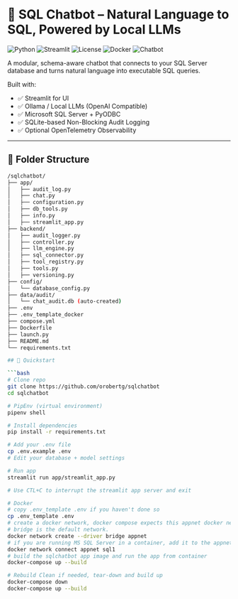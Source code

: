 # 🧠 SQL Chatbot – Natural Language to SQL, Powered by Local LLMs

![Python](https://img.shields.io/badge/python-3.10%2B-blue)
![Streamlit](https://img.shields.io/badge/streamlit-1.25%2B-brightgreen)
![License](https://img.shields.io/badge/license-Apache%202.0-yellowgreen)
![Docker](https://img.shields.io/badge/docker-supported-blue)
![Chatbot](https://img.shields.io/badge/chatbot-LLM%20SQL%20Assistant-purple)

A modular, schema-aware chatbot that connects to your SQL Server database and turns natural language into executable SQL queries.

Built with:
- ✅ Streamlit for UI
- ✅ Ollama / Local LLMs (OpenAI Compatible)
- ✅ Microsoft SQL Server + PyODBC
- ✅ SQLite-based Non-Blocking Audit Logging
- ✅ Optional OpenTelemetry Observability

---

## 📂 Folder Structure

```bash
/sqlchatbot/
├── app/
│   ├── audit_log.py
│   ├── chat.py
│   ├── configuration.py
│   ├── db_tools.py
│   ├── info.py
│   ├── streamlit_app.py
├── backend/
│   ├── audit_logger.py
│   ├── controller.py
│   ├── llm_engine.py
│   ├── sql_connector.py
│   ├── tool_registry.py
│   ├── tools.py
│   ├── versioning.py
├── config/
│   └── database_config.py
├── data/audit/
│   └── chat_audit.db (auto-created)
├── .env
├── .env_template_docker
├── compose.yml
├── Dockerfile
├── launch.py
├── README.md
└── requirements.txt

## 🚀 Quickstart

```bash
# Clone repo
git clone https://github.com/orobertg/sqlchatbot
cd sqlchatbot

# PipEnv (virtual environment)
pipenv shell

# Install dependencies
pip install -r requirements.txt

# Add your .env file
cp .env.example .env
# Edit your database + model settings

# Run app
streamlit run app/streamlit_app.py

# Use CTL+C to interrupt the streamlit app server and exit

# Docker 
# copy .env_template .env if you haven't done so
cp .env_template .env 
# create a docker network, docker compose expects this appnet docker network
# bridge is the default network.
docker network create --driver bridge appnet
# if you are running MS SQL Server in a container, add it to the appnet network
docker network connect appnet sql1
# build the sqlchatbot app image and run the app from container
docker-compose up --build

# Rebuild Clean if needed, tear-down and build up
docker-compose down
docker-compose up --build